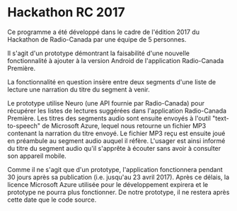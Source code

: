 # Hackathon RC 2017

Ce programme a été développé dans le cadre de l'édition 2017 du Hackathon de Radio-Canada par une équipe de 5 personnes.

Il s'agit d'un prototype démontrant la faisabilité d'une nouvelle fonctionnalité à ajouter à la version Android de l'application Radio-Canada Première.

La fonctionnalité en question insère entre deux segments d'une liste de lecture une narration du titre du segment à venir.

Le prototype utilise Neuro (une API fournie par Radio-Canada) pour récupérer les listes de lectures suggérées dans l'application Radio-Canada Première. Les titres des segments audio sont ensuite envoyés à l'outil "text-to-speech" de Microsoft Azure, lequel nous retourne un fichier MP3 contenant la narration du titre envoyé. Le fichier MP3 reçu est ensuite joué en préambule au segment audio auquel il réfère. L'usager est ainsi informé du titre du segment audio qu'il s'apprête à écouter sans avoir à consulter son appareil mobile.

Comme il ne s'agit que d'un prototype, l'application fonctionnera pendant 30 jours après sa publication (i.e. jusqu'au 23 avril 2017). Après ce délais, la licence Microsoft Azure utilisée pour le développement expirera et le prototype ne pourra plus fonctionner. De notre prototype, il ne restera après cette date que le code source.
